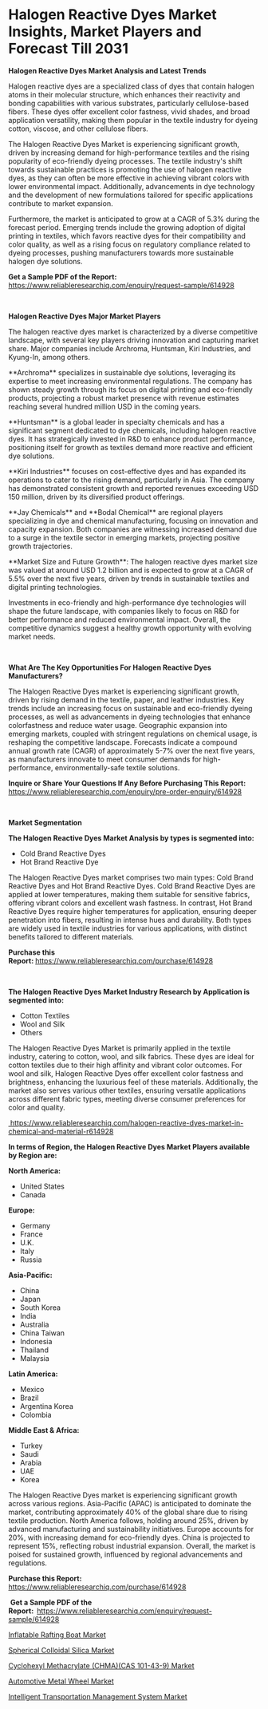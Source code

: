 <p><h1>Halogen Reactive Dyes Market Insights, Market Players and Forecast Till 2031</h1></p><p><strong>Halogen Reactive Dyes Market Analysis and Latest Trends</strong></p>
<p><p>Halogen reactive dyes are a specialized class of dyes that contain halogen atoms in their molecular structure, which enhances their reactivity and bonding capabilities with various substrates, particularly cellulose-based fibers. These dyes offer excellent color fastness, vivid shades, and broad application versatility, making them popular in the textile industry for dyeing cotton, viscose, and other cellulose fibers.</p><p>The Halogen Reactive Dyes Market is experiencing significant growth, driven by increasing demand for high-performance textiles and the rising popularity of eco-friendly dyeing processes. The textile industry's shift towards sustainable practices is promoting the use of halogen reactive dyes, as they can often be more effective in achieving vibrant colors with lower environmental impact. Additionally, advancements in dye technology and the development of new formulations tailored for specific applications contribute to market expansion.</p><p>Furthermore, the market is anticipated to grow at a CAGR of 5.3% during the forecast period. Emerging trends include the growing adoption of digital printing in textiles, which favors reactive dyes for their compatibility and color quality, as well as a rising focus on regulatory compliance related to dyeing processes, pushing manufacturers towards more sustainable halogen dye solutions.</p></p>
<p><strong>Get a Sample PDF of the Report:&nbsp;</strong> <a href="https://www.reliableresearchiq.com/enquiry/request-sample/614928?utm_campaign=973&utm_medium=2&utm_source=Github&utm_content=ia&utm_term=11122024&utm_id=halogen-reactive-dyes">https://www.reliableresearchiq.com/enquiry/request-sample/614928</a></p>
<p>&nbsp;</p>
<p><strong>Halogen Reactive Dyes Major Market Players</strong></p>
<p><p>The halogen reactive dyes market is characterized by a diverse competitive landscape, with several key players driving innovation and capturing market share. Major companies include Archroma, Huntsman, Kiri Industries, and Kyung-In, among others. </p><p>**Archroma** specializes in sustainable dye solutions, leveraging its expertise to meet increasing environmental regulations. The company has shown steady growth through its focus on digital printing and eco-friendly products, projecting a robust market presence with revenue estimates reaching several hundred million USD in the coming years.</p><p>**Huntsman** is a global leader in specialty chemicals and has a significant segment dedicated to dye chemicals, including halogen reactive dyes. It has strategically invested in R&D to enhance product performance, positioning itself for growth as textiles demand more reactive and efficient dye solutions.</p><p>**Kiri Industries** focuses on cost-effective dyes and has expanded its operations to cater to the rising demand, particularly in Asia. The company has demonstrated consistent growth and reported revenues exceeding USD 150 million, driven by its diversified product offerings.</p><p>**Jay Chemicals** and **Bodal Chemical** are regional players specializing in dye and chemical manufacturing, focusing on innovation and capacity expansion. Both companies are witnessing increased demand due to a surge in the textile sector in emerging markets, projecting positive growth trajectories.</p><p>**Market Size and Future Growth**: The halogen reactive dyes market size was valued at around USD 1.2 billion and is expected to grow at a CAGR of 5.5% over the next five years, driven by trends in sustainable textiles and digital printing technologies.</p><p>Investments in eco-friendly and high-performance dye technologies will shape the future landscape, with companies likely to focus on R&D for better performance and reduced environmental impact. Overall, the competitive dynamics suggest a healthy growth opportunity with evolving market needs.</p></p>
<p>&nbsp;</p>
<p><strong>What Are The Key Opportunities For Halogen Reactive Dyes Manufacturers?</strong></p>
<p><p>The Halogen Reactive Dyes market is experiencing significant growth, driven by rising demand in the textile, paper, and leather industries. Key trends include an increasing focus on sustainable and eco-friendly dyeing processes, as well as advancements in dyeing technologies that enhance colorfastness and reduce water usage. Geographic expansion into emerging markets, coupled with stringent regulations on chemical usage, is reshaping the competitive landscape. Forecasts indicate a compound annual growth rate (CAGR) of approximately 5-7% over the next five years, as manufacturers innovate to meet consumer demands for high-performance, environmentally-safe textile solutions.</p></p>
<p><strong>Inquire or Share Your Questions If Any Before Purchasing This Report:</strong> <a href="https://www.reliableresearchiq.com/enquiry/pre-order-enquiry/614928?utm_campaign=973&utm_medium=2&utm_source=Github&utm_content=ia&utm_term=11122024&utm_id=halogen-reactive-dyes">https://www.reliableresearchiq.com/enquiry/pre-order-enquiry/614928</a></p>
<p>&nbsp;</p>
<p><strong>Market Segmentation</strong></p>
<p><strong>The Halogen Reactive Dyes Market Analysis by types is segmented into:</strong></p>
<p><ul><li>Cold Brand Reactive Dyes</li><li>Hot Brand Reactive Dye</li></ul></p>
<p><p>The Halogen Reactive Dyes market comprises two main types: Cold Brand Reactive Dyes and Hot Brand Reactive Dyes. Cold Brand Reactive Dyes are applied at lower temperatures, making them suitable for sensitive fabrics, offering vibrant colors and excellent wash fastness. In contrast, Hot Brand Reactive Dyes require higher temperatures for application, ensuring deeper penetration into fibers, resulting in intense hues and durability. Both types are widely used in textile industries for various applications, with distinct benefits tailored to different materials.</p></p>
<p><strong>Purchase this Report:&nbsp;</strong><a href="https://www.reliableresearchiq.com/purchase/614928?utm_campaign=973&utm_medium=2&utm_source=Github&utm_content=ia&utm_term=11122024&utm_id=halogen-reactive-dyes">https://www.reliableresearchiq.com/purchase/614928</a></p>
<p>&nbsp;</p>
<p><strong>The Halogen Reactive Dyes Market Industry Research by Application is segmented into:</strong></p>
<p><ul><li>Cotton Textiles</li><li>Wool and Silk</li><li>Others</li></ul></p>
<p><p>The Halogen Reactive Dyes Market is primarily applied in the textile industry, catering to cotton, wool, and silk fabrics. These dyes are ideal for cotton textiles due to their high affinity and vibrant color outcomes. For wool and silk, Halogen Reactive Dyes offer excellent color fastness and brightness, enhancing the luxurious feel of these materials. Additionally, the market also serves various other textiles, ensuring versatile applications across different fabric types, meeting diverse consumer preferences for color and quality.</p></p>
<p><a href="https://www.reliableresearchiq.com/halogen-reactive-dyes-market-in-chemical-and-material-r614928?utm_campaign=973&utm_medium=2&utm_source=Github&utm_content=ia&utm_term=11122024&utm_id=halogen-reactive-dyes">&nbsp;https://www.reliableresearchiq.com/halogen-reactive-dyes-market-in-chemical-and-material-r614928</a></p>
<p><strong>In terms of Region, the Halogen Reactive Dyes Market Players available by Region are:</strong></p>
<p>
    <p> <strong> North America: </strong>
        <ul>
            <li>United States</li>
            <li>Canada</li>
        </ul>
        </p> 
    <p> <strong> Europe: </strong>
        <ul>
            <li>Germany</li>
            <li>France</li>
            <li>U.K.</li>
            <li>Italy</li>
            <li>Russia</li>
        </ul>
        </p> 
    <p> <strong> Asia-Pacific: </strong>
        <ul>
            <li>China</li>
            <li>Japan</li>
            <li>South Korea</li>
            <li>India</li>
            <li>Australia</li>
            <li>China Taiwan</li>
            <li>Indonesia</li>
            <li>Thailand</li>
            <li>Malaysia</li>
        </ul>
        </p> 
    <p> <strong> Latin America: </strong>
        <ul>
            <li>Mexico</li>
            <li>Brazil</li>
            <li>Argentina Korea</li>
            <li>Colombia</li>
        </ul>
        </p> 
    <p> <strong> Middle East & Africa: </strong>
        <ul>
            <li>Turkey</li>
            <li>Saudi</li>
            <li>Arabia</li>
            <li>UAE</li>
            <li>Korea</li>
        </ul>
    </p>
    </p>
<p><p>The Halogen Reactive Dyes market is experiencing significant growth across various regions. Asia-Pacific (APAC) is anticipated to dominate the market, contributing approximately 40% of the global share due to rising textile production. North America follows, holding around 25%, driven by advanced manufacturing and sustainability initiatives. Europe accounts for 20%, with increasing demand for eco-friendly dyes. China is projected to represent 15%, reflecting robust industrial expansion. Overall, the market is poised for sustained growth, influenced by regional advancements and regulations.</p></p>
<p><strong>Purchase this Report: </strong><a href="https://www.reliableresearchiq.com/purchase/614928?utm_campaign=973&utm_medium=2&utm_source=Github&utm_content=ia&utm_term=11122024&utm_id=halogen-reactive-dyes">https://www.reliableresearchiq.com/purchase/614928</a></p>
<p>&nbsp;<strong>Get a Sample PDF of the Report:&nbsp;&nbsp;</strong><a href="https://www.reliableresearchiq.com/enquiry/request-sample/614928?utm_campaign=973&utm_medium=2&utm_source=Github&utm_content=ia&utm_term=11122024&utm_id=halogen-reactive-dyes">https://www.reliableresearchiq.com/enquiry/request-sample/614928</a></p>
<p><strong></strong></p>
<p><p><a href="https://www.linkedin.com/pulse/significant-growth-expected-inflatable-rafting-boat-market-projected-kbmoc?utm_campaign=973&utm_medium=2&utm_source=Github&utm_content=ia&utm_term=11122024&utm_id=halogen-reactive-dyes">Inflatable Rafting Boat Market</a></p><p><a href="https://github.com/willjis/Market-Research-Report-List-1/blob/main/spherical-colloidal-silica-market.md?utm_campaign=973&utm_medium=2&utm_source=Github&utm_content=ia&utm_term=11122024&utm_id=halogen-reactive-dyes">Spherical Colloidal Silica Market</a></p><p><a href="https://github.com/ryanbell8967/Market-Research-Report-List-1/blob/main/cyclohexyl-methacrylate-chmacas-101-43-9-market.md?utm_campaign=973&utm_medium=2&utm_source=Github&utm_content=ia&utm_term=11122024&utm_id=halogen-reactive-dyes">Cyclohexyl Methacrylate (CHMA)(CAS 101-43-9) Market</a></p><p><a href="https://www.linkedin.com/pulse/automotive-metal-wheel-market-insights-industry-development-eiqec?utm_campaign=973&utm_medium=2&utm_source=Github&utm_content=ia&utm_term=11122024&utm_id=halogen-reactive-dyes">Automotive Metal Wheel Market</a></p><p><a href="https://www.linkedin.com/pulse/intelligent-sentiq-fzp8e?utm_campaign=973&utm_medium=2&utm_source=Github&utm_content=ia&utm_term=11122024&utm_id=halogen-reactive-dyes">Intelligent Transportation Management System Market</a></p></p>